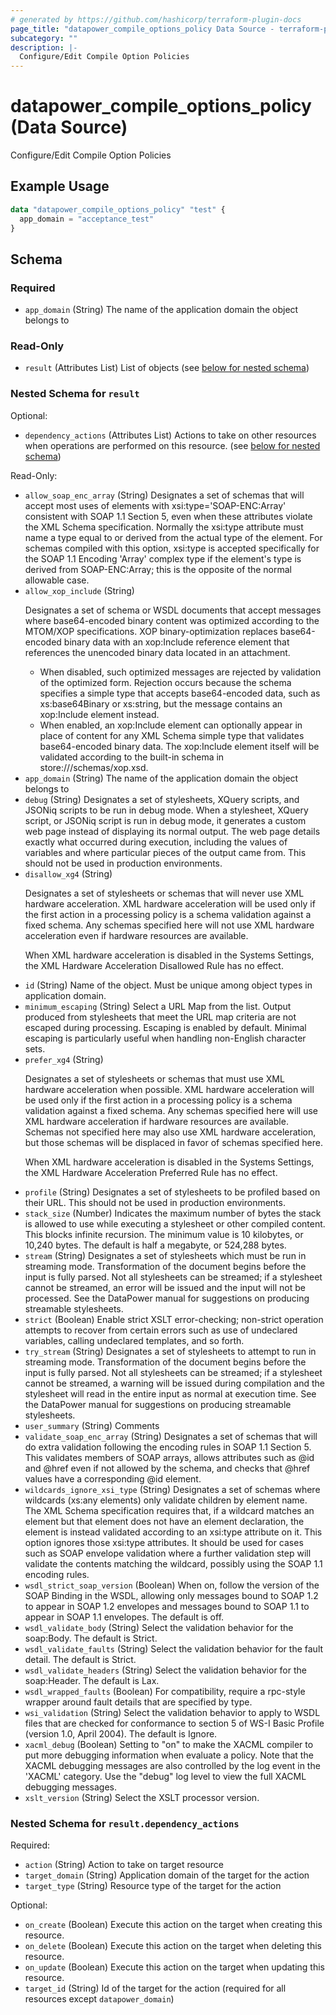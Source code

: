 ```yaml
---
# generated by https://github.com/hashicorp/terraform-plugin-docs
page_title: "datapower_compile_options_policy Data Source - terraform-provider-datapower"
subcategory: ""
description: |-
  Configure/Edit Compile Option Policies
---
```


# datapower_compile_options_policy (Data Source)

Configure/Edit Compile Option Policies

## Example Usage

```terraform
data "datapower_compile_options_policy" "test" {
  app_domain = "acceptance_test"
}
```

<!-- schema generated by tfplugindocs -->
## Schema

### Required

- `app_domain` (String) The name of the application domain the object belongs to

### Read-Only

- `result` (Attributes List) List of objects (see [below for nested schema](#nestedatt--result))

<a id="nestedatt--result"></a>
### Nested Schema for `result`

Optional:

- `dependency_actions` (Attributes List) Actions to take on other resources when operations are performed on this resource. (see [below for nested schema](#nestedatt--result--dependency_actions))

Read-Only:

- `allow_soap_enc_array` (String) Designates a set of schemas that will accept most uses of elements with xsi:type='SOAP-ENC:Array' consistent with SOAP 1.1 Section 5, even when these attributes violate the XML Schema specification. Normally the xsi:type attribute must name a type equal to or derived from the actual type of the element. For schemas compiled with this option, xsi:type is accepted specifically for the SOAP 1.1 Encoding 'Array' complex type if the element's type is derived from SOAP-ENC:Array; this is the opposite of the normal allowable case.
- `allow_xop_include` (String) <p>Designates a set of schema or WSDL documents that accept messages where base64-encoded binary content was optimized according to the MTOM/XOP specifications. XOP binary-optimization replaces base64-encoded binary data with an xop:Include reference element that references the unencoded binary data located in an attachment.</p><ul><li>When disabled, such optimized messages are rejected by validation of the optimized form. Rejection occurs because the schema specifies a simple type that accepts base64-encoded data, such as xs:base64Binary or xs:string, but the message contains an xop:Include element instead.</li><li>When enabled, an xop:Include element can optionally appear in place of content for any XML Schema simple type that validates base64-encoded binary data. The xop:Include element itself will be validated according to the built-in schema in store:///schemas/xop.xsd.</li></ul>
- `app_domain` (String) The name of the application domain the object belongs to
- `debug` (String) Designates a set of stylesheets, XQuery scripts, and JSONiq scripts to be run in debug mode. When a stylesheet, XQuery script, or JSONiq script is run in debug mode, it generates a custom web page instead of displaying its normal output. The web page details exactly what occurred during execution, including the values of variables and where particular pieces of the output came from. This should not be used in production environments.
- `disallow_xg4` (String) <p>Designates a set of stylesheets or schemas that will never use XML hardware acceleration. XML hardware acceleration will be used only if the first action in a processing policy is a schema validation against a fixed schema. Any schemas specified here will not use XML hardware acceleration even if hardware resources are available.</p><p>When XML hardware acceleration is disabled in the Systems Settings, the XML Hardware Acceleration Disallowed Rule has no effect.</p>
- `id` (String) Name of the object. Must be unique among object types in application domain.
- `minimum_escaping` (String) Select a URL Map from the list. Output produced from stylesheets that meet the URL map criteria are not escaped during processing. Escaping is enabled by default. Minimal escaping is particularly useful when handling non-English character sets.
- `prefer_xg4` (String) <p>Designates a set of stylesheets or schemas that must use XML hardware acceleration when possible. XML hardware acceleration will be used only if the first action in a processing policy is a schema validation against a fixed schema. Any schemas specified here will use XML hardware acceleration if hardware resources are available. Schemas not specified here may also use XML hardware acceleration, but those schemas will be displaced in favor of schemas specified here.</p><p>When XML hardware acceleration is disabled in the Systems Settings, the XML Hardware Acceleration Preferred Rule has no effect.</p>
- `profile` (String) Designates a set of stylesheets to be profiled based on their URL. This should not be used in production environments.
- `stack_size` (Number) Indicates the maximum number of bytes the stack is allowed to use while executing a stylesheet or other compiled content. This blocks infinite recursion. The minimum value is 10 kilobytes, or 10,240 bytes. The default is half a megabyte, or 524,288 bytes.
- `stream` (String) Designates a set of stylesheets which must be run in streaming mode. Transformation of the document begins before the input is fully parsed. Not all stylesheets can be streamed; if a stylesheet cannot be streamed, an error will be issued and the input will not be processed. See the DataPower manual for suggestions on producing streamable stylesheets.
- `strict` (Boolean) Enable strict XSLT error-checking; non-strict operation attempts to recover from certain errors such as use of undeclared variables, calling undeclared templates, and so forth.
- `try_stream` (String) Designates a set of stylesheets to attempt to run in streaming mode. Transformation of the document begins before the input is fully parsed. Not all stylesheets can be streamed; if a stylesheet cannot be streamed, a warning will be issued during compilation and the stylesheet will read in the entire input as normal at execution time. See the DataPower manual for suggestions on producing streamable stylesheets.
- `user_summary` (String) Comments
- `validate_soap_enc_array` (String) Designates a set of schemas that will do extra validation following the encoding rules in SOAP 1.1 Section 5. This validates members of SOAP arrays, allows attributes such as @id and @href even if not allowed by the schema, and checks that @href values have a corresponding @id element.
- `wildcards_ignore_xsi_type` (String) Designates a set of schemas where wildcards (xs:any elements) only validate children by element name. The XML Schema specification requires that, if a wildcard matches an element but that element does not have an element declaration, the element is instead validated according to an xsi:type attribute on it. This option ignores those xsi:type attributes. It should be used for cases such as SOAP envelope validation where a further validation step will validate the contents matching the wildcard, possibly using the SOAP 1.1 encoding rules.
- `wsdl_strict_soap_version` (Boolean) When on, follow the version of the SOAP Binding in the WSDL, allowing only messages bound to SOAP 1.2 to appear in SOAP 1.2 envelopes and messages bound to SOAP 1.1 to appear in SOAP 1.1 envelopes. The default is off.
- `wsdl_validate_body` (String) Select the validation behavior for the soap:Body. The default is Strict.
- `wsdl_validate_faults` (String) Select the validation behavior for the fault detail. The default is Strict.
- `wsdl_validate_headers` (String) Select the validation behavior for the soap:Header. The default is Lax.
- `wsdl_wrapped_faults` (Boolean) For compatibility, require a rpc-style wrapper around fault details that are specified by type.
- `wsi_validation` (String) Select the validation behavior to apply to WSDL files that are checked for conformance to section 5 of WS-I Basic Profile (version 1.0, April 2004). The default is Ignore.
- `xacml_debug` (Boolean) Setting to "on" to make the XACML compiler to put more debugging information when evaluate a policy. Note that the XACML debugging messages are also controlled by the log event in the 'XACML' category. Use the "debug" log level to view the full XACML debugging messages.
- `xslt_version` (String) Select the XSLT processor version.

<a id="nestedatt--result--dependency_actions"></a>
### Nested Schema for `result.dependency_actions`

Required:

- `action` (String) Action to take on target resource
- `target_domain` (String) Application domain of the target for the action
- `target_type` (String) Resource type of the target for the action

Optional:

- `on_create` (Boolean) Execute this action on the target when creating this resource.
- `on_delete` (Boolean) Execute this action on the target when deleting this resource.
- `on_update` (Boolean) Execute this action on the target when updating this resource.
- `target_id` (String) Id of the target for the action (required for all resources except `datapower_domain`)

